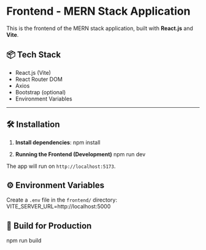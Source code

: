 
# Frontend - MERN Stack Application

This is the frontend of the MERN stack application, built with **React.js** and **Vite**.

## 📦 Tech Stack

- React.js (Vite)
- React Router DOM
- Axios
- Bootstrap (optional)
- Environment Variables

---

## 🛠️ Installation


1. **Install dependencies**:
   npm install


2. **Running the Frontend (Development)**
npm run dev

The app will run on `http://localhost:5173`.


## ⚙️ Environment Variables

Create a `.env` file in the `frontend/` directory:
VITE_SERVER_URL=http://localhost:5000  
 <!-- Make sure this URL matches your backend URL. -->


## 🧪 Build for Production
npm run build
